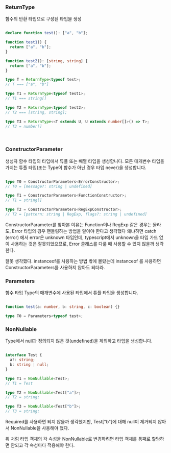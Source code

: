 ### ReturnType

함수의 반환 타입으로 구성된 타입을 생성

```ts

declare function test(): ["a", "b"];

function test1() {
  return ["a", "b"];
}

function test2(): [string, string] {
  return ["a", "b"];
}

type T = ReturnType<typeof test>;
// T === ["a", "b"] 

type T1 = ReturnType<typeof test1>;
// T1 === string[]

type T2 = ReturnType<typeof test2>;
// T2 === [string, string];

type T3 = ReturnType<<T extends U, U extends number[]>() => T>;
// T3 = number[]

```

<br />

### ConstructorParameter

생성자 함수 타입의 타입에서 튜플 또는 배열 타입을 생성합니다. 모든 매개변수 타입을 가지는 튜플 타입(또는 Type이 함수가 아닌 경우 타입 never)을 생성합니다.

```ts

type T0 = ConstructorParameters<ErrorConstructor>;
// T0 = [message?: string | undefined]

type T1 = ConstructorParameters<FunctionConstructor>;
// T1 = string[]

type T2 = ConstructorParameters<RegExpConstructor>;
// T2 = [pattern: string | RegExp, flags?: string | undefined]

```

ConstructorParameter를 찾아본 이유는 Function이나 RegExp 같은 경우는 몰라도, Error 타입의 경우 핸들링하는 방법을 알아야 한다고 생각했다 왜냐하면 catch (error) 에서 error은 unknown 타입인데, typescript에서 unknown을 타입 가드 없이 사용하는 것은 잘못되었으므로, Error 클래스를 다룰 때 사용할 수 있지 않을까 생각한다.

잘못 생각했다. instanceof를 사용하는 방법 밖에 몰랐는데 instanceof 를 사용하면 ConstructorParameters를 사용하지 않아도 되더라.


### Parameters

함수 타입 Type의 매개변수에 사용된 타입에서 튜플 타입을 생성합니다.

```ts

function test(a: number, b: string, c: boolean) {}

type T0 = Parameters<typeof test>;

```

### NonNullable

Type에서 null과 정의되지 않은 것(undefined)을 제외하고 타입을 생성합니다.

```ts

interface Test {
  a?: string;
  b: string | null;
}

type T1 = NonNullable<Test>;
// T1 = Test

type T2 = NonNullable<Test["a"]>;
// T2 = string;

type T3 = NonNullable<Test["b"]>;
// T3 = string;

```

Required를 사용하면 되지 않을까 생각했지만, Test[\"b\"]에 대해 null이 제거되지 않아서 NonNullable을 사용해야 했다.

위 처럼 타입 객체의 각 속성을 NonNullable로 변경하려면 타입 객체를 통째로 할당하면 안되고 각 속성마다 적용해야 한다.
